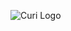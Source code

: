 ![Curi Logo](https://prnewswire2-a.akamaihd.net/p/1893751/sp/189375100/thumbnail/entry_id/1_45kc5iz6/def_height/400/def_width/400/version/100031/type/1)
